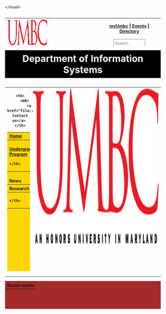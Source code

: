 
<!Doctype html>
<html>
    <head>

  
    </head>
<style>
    body{
        margin:0;
        padding:auto;

    }
#div{
    background-color:cornsilk(168, 176, 226);
    color:black;
    float:left;
    height:90px;
    width:100%;
    text-align:center;
    text-decoration-color: black;
    }

#div1{
    background-color:black;
    height:90px;
    width:100%;
    
    font-size: 30px;
    text-align: center;
   
    
   
}

#tab2{
    background-color:gold;
    width:15%;
  
    text-align: left;
    
 

    height: 450px;
 /* For browsers that do not support gradients */
 
}
#foot{
    padding:0%;
    margin-block-start: 0%;
    height:90px;
    width:100%;
    text-align: center;
    background-color: brown;

}



</style>
 
 


<body>
<table id="div">
    <tr>   
<th ><img src="download.png" width="45%" height="102px" style="float:left"></th>
<th><a href="https://my.umbc.edu" onmouseover="this.style.color='red'" 
    onmouseout="this.style.color='black'">myUmbc</a>
    |
<a href="https://my.umbc.edu/events" onmouseover="this.style.color='red'" 
onmouseout="this.style.color='black'">Events</a>
    |
<a href="https://www.umbc.edu/search/directory/" onmouseover="this.style.color='red'"
 onmouseout="this.style.color='black'"> Directory</a>
 <br>
 <BR>

<input type="text" placeholder="Search..." style="width:50%; height:20px">

</th>
</tr>
</table>
<table id="div1">
<tr>
    <th><b><font color="white">Department of Information Systems </font> </b>

</th>
</tr>
</table>


<table style=" width:100%">
<Tr><th><img src="download.png" width="83%" height="500px" style="float:right">   
<table id="tab2">
<tr>

   <th >
       <a href="file:///Users/mariamkhan/Desktop/IS448/IS_436/Home1.html" onmouseover="this.style.color=' blue'">Home </a> 
    </th>
</tr>

<tr>
    <th>
        <bR>   <a href="file:///Users/mariamkhan/Desktop/IS448/IS_436/undergrad.html" >
        Undergraduate Program
        </a>  
        
    </th>
</tr>
    
<tr>
    
    <th>
        <bR>
            <a href="file:///Users/mariamkhan/Desktop/IS448/IS_436/aboutus.html"> Contact us</a> 
    </th>
</tr>

<tr>
    <th>
        <bR>
        News
    </th>
</tr>

<tr>
    <th>
        Research
    </th>
</tr>
<tr>
    <th>

    </th>
</tr>
</table>  
    </th></Tr>
    </table>
<table id="foot">
    <Tr><th> Social media </th></Tr>
</table>

</body>
</html>
